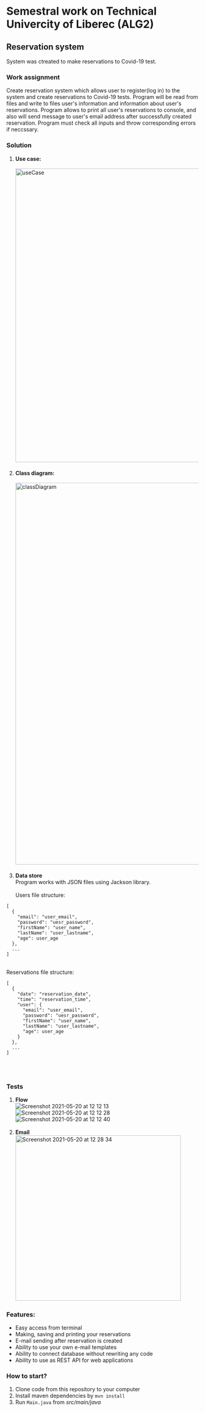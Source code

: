 # Semestral work on Technical Univercity of Liberec (ALG2) #
## Reservation system ##
System was ctreated to make reservations to Covid-19 test.

### Work assignment ###
Create reservation system which allows user to register(log in) to the system and create reservations to Covid-19 tests.
Program will be read from files and write to files user's information and information about user's reservations. 
Program allows to print all user's reservations to console, and also will send message to user's email address after successfully created reservation.
Program must check all inputs and throw corresponding errors if neccssary.

### Solution ###
1. **Use case:**<br/><br/><img width="769" alt="useCase" src="https://user-images.githubusercontent.com/63300936/118825674-2c815280-b8bb-11eb-9cab-9e2dfdf0a38b.png"><br/><br/>
2. **Class diagram:**<br/><br/><img width="1000" alt="classDiagram" src="https://user-images.githubusercontent.com/63300936/118947644-d44c5e00-b957-11eb-9b1f-83af6624525a.png"><br/><br/>
3. **Data store**<br/>
Program works with JSON files using Jackson library.<br/><br/>
Users file structure:<br/>
```
[
  {
    "email": "user_email",
    "password": "uesr_password",
    "firstName": "user_name",
    "lastName": "user_lastname",
    "age": user_age
  },
  ...
]
```
<br/>Reservations file structure:<br/>
```
[
  {
    "date": "reservation_date",
    "time": "reservation_time",
    "user": {
      "email": "user_email",
      "password": "uesr_password",
      "firstName": "user_name",
      "lastName": "user_lastname",
      "age": user_age
    }
  },
  ...
]
```
<br/><br/>
### Tests ###
1. **Flow**<br/>
![Screenshot 2021-05-20 at 12 12 13](https://user-images.githubusercontent.com/63300936/118962792-09f84380-b966-11eb-914a-b3be86ed8eba.png)<br/>
![Screenshot 2021-05-20 at 12 12 28](https://user-images.githubusercontent.com/63300936/118962798-0bc20700-b966-11eb-9aba-466ad4aa7ace.png)<br/>
![Screenshot 2021-05-20 at 12 12 40](https://user-images.githubusercontent.com/63300936/118962800-0c5a9d80-b966-11eb-8c9c-ff4e680b6a2f.png)<br/><br/>
2. **Email**<br/>
<img width="433" alt="Screenshot 2021-05-20 at 12 28 34" src="https://user-images.githubusercontent.com/63300936/118963666-f6011180-b966-11eb-9b71-e88240baefd9.png"><br/>


### Features: ###
- Easy access from terminal
- Making, saving and printing your reservations
- E-mail sending after reservation is created
- Ability to use your own e-mail templates
- Ability to connect database without rewriting any code
- Ability to use as REST API for web applications

### How to start? ###
1. Clone code from this repository to your computer
2. Install maven dependencies by `mvn install`
3. Run `Main.java` from *src/main/java*

